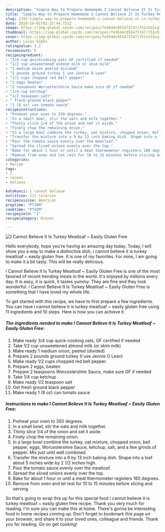 ```yaml
---
description: "Simple Way to Prepare Homemade I Cannot Believe It Is Turkey Meatloaf ~ Easily Gluten Free"
title: "Simple Way to Prepare Homemade I Cannot Believe It Is Turkey Meatloaf ~ Easily Gluten Free"
slug: 2193-simple-way-to-prepare-homemade-i-cannot-believe-it-is-turkey-meatloaf-easily-gluten-free
date: 2020-10-01T02:32:44.731Z
image: https://img-global.cpcdn.com/recipes/fe5644c055475747/751x532cq70/i-cannot-believe-it-is-turkey-meatloaf-easily-gluten-free-recipe-main-photo.jpg
thumbnail: https://img-global.cpcdn.com/recipes/fe5644c055475747/751x532cq70/i-cannot-believe-it-is-turkey-meatloaf-easily-gluten-free-recipe-main-photo.jpg
cover: https://img-global.cpcdn.com/recipes/fe5644c055475747/751x532cq70/i-cannot-believe-it-is-turkey-meatloaf-easily-gluten-free-recipe-main-photo.jpg
author: Lucas Gibbs
ratingvalue: 3.2
reviewcount: 6
recipeingredient:
- "3/4 cup quickcooking oats GF certified if needed"
- "1/2 cup unsweetened almond milk or skim milk"
- "1 medium onion peeled divided"
- "2 pounds ground turkey I use Jennie O Lean"
- "1/2 cups chopped red bell pepper"
- "2 eggs beaten"
- "2 teaspoons Worcestershire Sauce make sure GF if needed"
- "1/4 cup ketchup"
- "1/2 teaspoon salt"
- " fresh ground black pepper"
- "1 (8 oz) can tomato sauce"
recipeinstructions:
- "Preheat your oven to 350 degrees."
- "In a small bowl, stir the oats and milk together."
- "Thinly slice 1/4 of the onion and set it aside."
- "Finely chop the remaining onion."
- "In a large bowl combine the turkey, oat mixture, chopped onion, bell pepper, eggs, Worcestershire Sauce, ketchup, salt, and a few grinds of pepper. Mix just until well combined."
- "Transfer the mixture into a 9 by 13 inch baking dish. Shape into a loaf about 5 inches wide by 2 1/2 inches high."
- "Pour the tomato sauce evenly over the meatloaf."
- "Spread the sliced onions evenly over the top."
- "Bake for about 1 hour or until a meat thermometer registers 160 degrees."
- "Remove from oven and let rest for 10 to 15 minutes before slicing and serving."
categories:
- Recipe
tags:
- i
- cannot
- believe

katakunci: i cannot believe 
nutrition: 113 calories
recipecuisine: American
preptime: "PT16M"
cooktime: "PT42M"
recipeyield: "1"
recipecategory: Dinner

---
```



![I Cannot Believe It Is Turkey Meatloaf ~ Easily Gluten Free](https://img-global.cpcdn.com/recipes/fe5644c055475747/751x532cq70/i-cannot-believe-it-is-turkey-meatloaf-easily-gluten-free-recipe-main-photo.jpg)

Hello everybody, hope you're having an amazing day today. Today, I will show you a way to make a distinctive dish, i cannot believe it is turkey meatloaf ~ easily gluten free. It is one of my favorites. For mine, I am going to make it a bit tasty. This will be really delicious.

I Cannot Believe It Is Turkey Meatloaf ~ Easily Gluten Free is one of the most favored of recent trending meals in the world. It's enjoyed by millions every day. It is easy, it is quick, it tastes yummy. They are fine and they look wonderful. I Cannot Believe It Is Turkey Meatloaf ~ Easily Gluten Free is something that I have loved my whole life.




To get started with this recipe, we have to first prepare a few ingredients. You can have i cannot believe it is turkey meatloaf ~ easily gluten free using 11 ingredients and 10 steps. Here is how you can achieve it.

<!--inarticleads1-->

##### The ingredients needed to make I Cannot Believe It Is Turkey Meatloaf ~ Easily Gluten Free:

1. Make ready 3/4 cup quick-cooking oats, GF certified if needed
1. Take 1/2 cup unsweetened almond milk (or skim milk)
1. Make ready 1 medium onion, peeled (divided)
1. Prepare 2 pounds ground turkey (I use Jennie O Lean)
1. Make ready 1/2 cups chopped red bell pepper
1. Prepare 2 eggs, beaten
1. Prepare 2 teaspoons Worcestershire Sauce, make sure GF if needed
1. Take 1/4 cup ketchup
1. Make ready 1/2 teaspoon salt
1. Get  fresh ground black pepper
1. Make ready 1 (8 oz) can tomato sauce




<!--inarticleads2-->

##### Instructions to make I Cannot Believe It Is Turkey Meatloaf ~ Easily Gluten Free:

1. Preheat your oven to 350 degrees.
1. In a small bowl, stir the oats and milk together.
1. Thinly slice 1/4 of the onion and set it aside.
1. Finely chop the remaining onion.
1. In a large bowl combine the turkey, oat mixture, chopped onion, bell pepper, eggs, Worcestershire Sauce, ketchup, salt, and a few grinds of pepper. Mix just until well combined.
1. Transfer the mixture into a 9 by 13 inch baking dish. Shape into a loaf about 5 inches wide by 2 1/2 inches high.
1. Pour the tomato sauce evenly over the meatloaf.
1. Spread the sliced onions evenly over the top.
1. Bake for about 1 hour or until a meat thermometer registers 160 degrees.
1. Remove from oven and let rest for 10 to 15 minutes before slicing and serving.




So that's going to wrap this up for this special food i cannot believe it is turkey meatloaf ~ easily gluten free recipe. Thank you very much for reading. I'm sure you can make this at home. There's gonna be interesting food in home recipes coming up. Don't forget to bookmark this page on your browser, and share it to your loved ones, colleague and friends. Thank you for reading. Go on get cooking!
